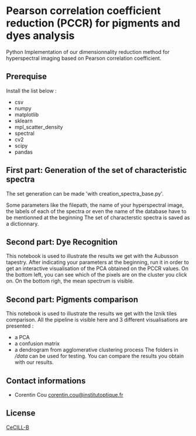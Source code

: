 # Pearson correlation coefficient reduction (PCCR) for pigments and dyes analysis
Python Implementation of our dimensionnality reduction method for hyperspectral imaging based on Pearson correlation coefficient.

## Prerequise

Install the list below : 
- csv
- numpy
- matplotlib
- sklearn
- mpl_scatter_density
- spectral
- cv2
- scipy   
- pandas

## First part: Generation of the set of characteristic spectra

The set generation can be made 'with creation_spectra_base.py'.

Some parameters like the filepath, the name of your hyperspectral image, the labels
 of each of the spectra or even the name of the database have to be mentionned at the beginning 
The set of characterstic spectra is saved as a dictionnary.


## Second part: Dye Recognition
This notebook is used to illustrate the results we get with the Aubusson tapestry. 
After indicating your parameters at the beginning, run it in order to get an interactive visualisation of the PCA
obtained on the PCCR values. 
On the bottom left, you can see which of the pixels are on the cluster you click on.
On the bottom righ, the mean spectrum is visible.

## Second part: Pigments comparison
This notebook is used to illustrate the results we get with the Iznik tiles comparison. 
All the pipeline is visible here and 3 different visualisations are presented : 
- a PCA
- a confusion matrix
- a dendrogram from agglomerative clustering process
 The folders in */data* can be used for testing.
You can compare the results you obtain with our results. 

Contact informations 
-------
- Corentin Cou <corentin.cou@institutoptique.fr>


License
-------
 
[CeCILL-B](LICENSE.txt)
